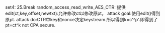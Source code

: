 set4:
25.Break random_access_read_write_AES_CTR:
	提供edit(ct,key,offset,newtxt):允许修改ct以修改原pt。
	attack goal:使用edit()得到原pt.
	attack do:CTR中key和nonce决定keystream.所以得到k=c'^p'.即得到了pt=ct^k
	not CPA secure.

	
